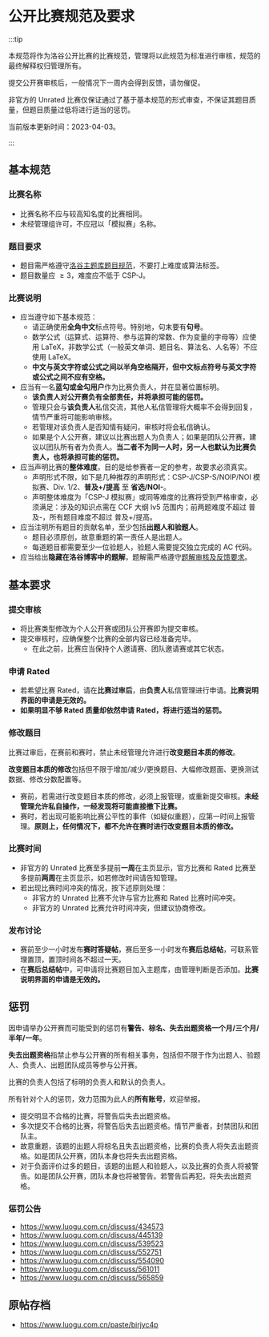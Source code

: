 # 公开比赛规范及要求

:::tip

本规范将作为洛谷公开比赛的比赛规范，管理将以此规范为标准进行审核，规范的最终解释权归管理所有。

提交公开赛审核后，一般情况下一周内会得到反馈，请勿催促。

非官方的 Unrated 比赛仅保证通过了基于基本规范的形式审查，不保证其题目质量，但题目质量过低将进行适当的惩罚。

当前版本更新时间：2023-04-03。

:::

## 基本规范

### 比赛名称

- 比赛名称不应与较高知名度的比赛相同。
- 未经管理组许可，不应冠以「模拟赛」名称。

### 题目要求

- 题目需严格遵守[洛谷主题库题目规范](./problem-standard.md)，不要打上难度或算法标签。
- 题目数量应 $\ge 3$，难度应不低于 CSP-J。

### 比赛说明

- 应当遵守如下基本规范：
  - 请正确使用**全角中文**标点符号。特别地，句末要有**句号**。
  - 数学公式（运算式、运算符、参与运算的常数、作为变量的字母等）应使用 LaTeX，非数学公式（一般英文单词、题目名、算法名、人名等）不应使用 LaTeX。
  - **中文与英文字符或公式之间以半角空格隔开，但中文标点符号与英文字符或公式之间不应有空格。**
- 应当有一名**蓝勾或金勾用户**作为比赛负责人，并在显著位置标明。
  - **该负责人对公开赛负有全部责任，并将承担可能的惩罚。**
  - 管理只会与**该负责人**私信交流，其他人私信管理将大概率不会得到回复，情节严重将可能影响审核。
  - 若管理对该负责人是否知情有疑问，审核时将会私信确认。
  - 如果是个人公开赛，建议以比赛出题人为负责人；如果是团队公开赛，建议以团队所有者为负责人。**当二者不为同一人时，另一人也默认为比赛负责人，也将承担可能的惩罚。**
- 应当声明比赛的**整体难度**，目的是给参赛者一定的参考，故要求必须真实。
  - 声明形式不限，如下是几种推荐的声明形式：CSP-J/CSP-S/NOIP/NOI 模拟赛、Div. 1/2、**普及+/提高** 至 **省选/NOI-**。
  - 声明整体难度为「CSP-J 模拟赛」或同等难度的比赛将受到严格审查，必须满足：涉及的知识点需在 CCF 大纲 lv5 范围内；前两题难度不超过 普及-，所有题目难度不超过 普及+/提高。
- 应当注明所有题目的贡献名单，至少包括**出题人和验题人**。
  - 题目必须原创，故意重题的第一责任人是出题人。
  - 每道题目都需要至少一位验题人，验题人需要提交独立完成的 AC 代码。
- 应当给出**隐藏在洛谷博客中的题解**，题解需严格遵守[题解审核及反馈要求](https://www.luogu.com.cn/discuss/174934)。

## 基本要求

### 提交审核

- 将比赛类型修改为个人公开赛或团队公开赛即为提交审核。
- 提交审核时，应确保整个比赛的全部内容已经准备完毕。
  - 在此之前，比赛应当保持个人邀请赛、团队邀请赛或其它状态。

### 申请 Rated

- 若希望比赛 Rated，请在**比赛过审后**，由**负责人**私信管理进行申请。**比赛说明界面的申请是无效的。**
- **如果明显不够 Rated 质量却依然申请 Rated，将进行适当的惩罚。**

### 修改题目

比赛过审后，在赛前和赛时，禁止未经管理允许进行**改变题目本质的修改**。

**改变题目本质的修改**包括但不限于增加/减少/更换题目、大幅修改题面、更换测试数据、修改分数配置等。

- 赛前，若需进行改变题目本质的修改，必须上报管理，或重新提交审核。**未经管理允许私自操作，一经发现将可能直接撤下比赛。**
- 赛时，若出现可能影响比赛公平性的事件（如疑似重题），应第一时间上报管理。**原则上，任何情况下，都不允许在赛时进行改变题目本质的修改。**

### 比赛时间

- 非官方的 Unrated 比赛至多提前**一周**在主页显示，官方比赛和 Rated 比赛至多提前**两周**在主页显示，如若修改时间请告知管理。
- 若出现比赛时间冲突的情况，按下述原则处理：
  - 非官方的 Unrated 比赛不允许与官方比赛和 Rated 比赛时间冲突。
  - 非官方的 Unrated 比赛允许时间冲突，但建议协商修改。

### 发布讨论

- 赛前至少一小时发布**赛时答疑帖**，赛后至多一小时发布**赛后总结帖**，可联系管理置顶，置顶时间各不超过一天。
- 在**赛后总结帖**中，可申请将比赛题目加入主题库，由管理判断是否添加。**比赛说明界面的申请是无效的。**

## 惩罚

因申请举办公开赛而可能受到的惩罚有**警告、棕名、失去出题资格一个月/三个月/半年/一年**。

**失去出题资格**指禁止参与公开赛的所有相关事务，包括但不限于作为出题人、验题人、负责人、出题团队成员等参与公开赛。

比赛的负责人包括了标明的负责人和默认的负责人。

所有针对个人的惩罚，效力范围为此人的**所有账号**，欢迎举报。

- 提交明显不合格的比赛，将警告后失去出题资格。
- 多次提交不合格的比赛，将警告后失去出题资格。情节严重者，封禁团队和团队主。
- 故意重题，该题的出题人将棕名且失去出题资格，比赛的负责人将失去出题资格。如是团队公开赛，团队本身也将失去出题资格。
- 对于负面评价过多的题目，该题的出题人和验题人，以及比赛的负责人将被警告。如是团队公开赛，团队本身也将被警告。若警告后再犯，将失去出题资格。

### 惩罚公告

- <https://www.luogu.com.cn/discuss/434573>
- <https://www.luogu.com.cn/discuss/445139>
- <https://www.luogu.com.cn/discuss/539523>
- <https://www.luogu.com.cn/discuss/552751>
- <https://www.luogu.com.cn/discuss/554090>
- <https://www.luogu.com.cn/discuss/561011>
- <https://www.luogu.com.cn/discuss/565859>

## 原帖存档

- <https://www.luogu.com.cn/paste/birjyc4p>
